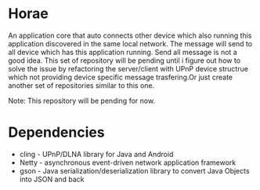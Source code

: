 Horae
================

An application core that auto connects other device which also running this application discovered in the same local network.
The message will send to all device which has this application running. Send all message is not a good idea. This set of repository will be pending until i figure out how to solve the issue by refactoring the server/client with UPnP device structrue which not providing device specific message trasfering.Or just create another set of repositories similar to this one.

Note: This repository will be pending for now. 

Dependencies
================
- cling - UPnP/DLNA library for Java and Android 
- Netty - asynchronous event-driven network application framework
- gson - Java serialization/deserialization library to convert Java Objects into JSON and back 
